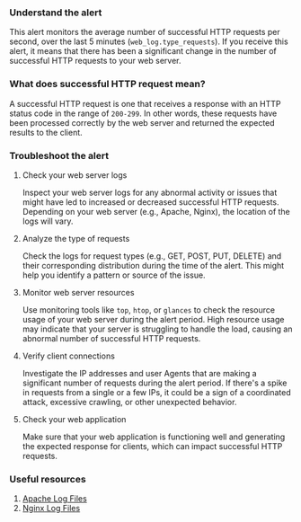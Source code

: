 ### Understand the alert

This alert monitors the average number of successful HTTP requests per second, over the last 5 minutes (`web_log.type_requests`). If you receive this alert, it means that there has been a significant change in the number of successful HTTP requests to your web server.

### What does successful HTTP request mean?

A successful HTTP request is one that receives a response with an HTTP status code in the range of `200-299`. In other words, these requests have been processed correctly by the web server and returned the expected results to the client.

### Troubleshoot the alert

1. Check your web server logs

   Inspect your web server logs for any abnormal activity or issues that might have led to increased or decreased successful HTTP requests. Depending on your web server (e.g., Apache, Nginx), the location of the logs will vary.

2. Analyze the type of requests

   Check the logs for request types (e.g., GET, POST, PUT, DELETE) and their corresponding distribution during the time of the alert. This might help you identify a pattern or source of the issue.

3. Monitor web server resources

   Use monitoring tools like `top`, `htop`, or `glances` to check the resource usage of your web server during the alert period. High resource usage may indicate that your server is struggling to handle the load, causing an abnormal number of successful HTTP requests.

4. Verify client connections

   Investigate the IP addresses and user Agents that are making a significant number of requests during the alert period. If there's a spike in requests from a single or a few IPs, it could be a sign of a coordinated attack, excessive crawling, or other unexpected behavior.

5. Check your web application

   Make sure that your web application is functioning well and generating the expected response for clients, which can impact successful HTTP requests.

### Useful resources

1. [Apache Log Files](https://httpd.apache.org/docs/current/logs.html)
2. [Nginx Log Files](https://nginx.org/en/docs/ngx_core_module.html#error_log)
